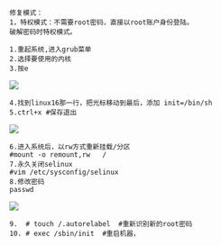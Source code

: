 ```
修复模式：
1，特权模式：不需要root密码，直接以root账户身份登陆。
破解密码时特权模式。
```
```
1.重起系统,进入grub菜单
2.选择要使用的内核
3.按e
```
![](https://img.beyourself.org.cn/b884c9bff6a953a3c30a1367ea2d7c634d9cf897.jpg#id=rZTwF&originHeight=457&originWidth=814&originalType=binary&ratio=1&rotation=0&showTitle=false&status=done&style=none&title=)
```
4.找到linux16那一行，把光标移动到最后，添加 init=/bin/sh
5.ctrl+x #保存退出
```
![](https://img.beyourself.org.cn/74f17959645c15358f80d01a7689ede3b6bef9a7.jpg#id=vFaOn&originHeight=376&originWidth=841&originalType=binary&ratio=1&rotation=0&showTitle=false&status=done&style=none&title=)
```
6.进入系统后，以rw方式重新挂载/分区
#mount -o remount,rw   /
7.永久关闭selinux
#vim /etc/sysconfig/selinux
8.修改密码
passwd 
```
![](https://img.beyourself.org.cn/f420d31ebabdc8bd7b07f38cd5d87a3f74259206.jpg#id=MDx2v&originHeight=102&originWidth=458&originalType=binary&ratio=1&rotation=0&showTitle=false&status=done&style=none&title=)
```
9.  # touch /.autorelabel  #重新识别新的root密码
10. # exec /sbin/init  #重启机器，
```
